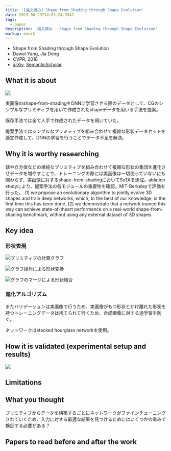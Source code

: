 ```yaml
---
title: '[論文読み] Shape from Shading through Shape Evolution'
date: 2019-08-29T14:03:24.334Z
tags:
  - paper
description: '論文読み : Shape from Shading through Shape Evolution'
markup: mmark
---
```

* Shape from Shading through Shape Evolution
* Dawei Yang, Jia Deng
* CVPR, 2018
* [arXiv](https://arxiv.org/pdf/1712.02961.pdf), [SemanticScholar](https://www.semanticscholar.org/paper/Shape-from-Shading-Through-Shape-Evolution-Yang-Deng/d74a576cc311841c3ff8070262e928c090e41f59)

## What it is about

![](/img/uploads/screenshot-from-2019-08-30-00-56-44.png)

実画像のshape-from-shadingをDNNに学習させる際のデータとして、CGのシンプルなプリミティブを用いて作成されたshapeデータを用いる手法を提案。

既存手法では全て人手で作成されたデータを用いていた。

提案手法ではシンプルなプリミティブを組み合わせて複雑な形状データセットを適宜作成して、DNNの学習を行うことでデータ不足を解決。

## Why it is worthy researching

球や立方体などの単純なプリミティブを組み合わせて複雑な形状の集団を進化させデータを増やすことで、トレーニングの際には実画像は一切使っていないにも関わらず、実画像に対するshape-from-shadingにおいてSoTAを達成。ablation studyにより、提案手法の各モジュールの重要性を確認。MIT-Berkeleyで評価を行った。
(1) we propose an evolutionary algorithm to jointly evolve 3D shapes and train deep networks, which, to the best of our knowledge, is the first time this has been done.
(2) we demonstrate that a network trained this way can achieve state-of-theart performance on a real-world shape-from-shading benchmark, without using any external dataset of 3D shapes.

## Key idea

### 形状表現
![プリミティブの計算グラフ](/img/uploads/screenshot-from-2019-08-30-00-57-03.png)

![グラフ操作による形状変換](/img/uploads/screenshot-from-2019-08-30-00-57-16.png)

![グラフのマージによる形状結合](/img/uploads/screenshot-from-2019-08-30-00-57-23.png)

### 進化アルゴリズム
またバリデーションは実画像で行うため、実画像がもつ形状とかけ離れた形状を持つトレーニングデータは捨てられて行くため、合成画像に対する過学習を防ぐ。

ネットワークはstacked hourglass networkを使用。

## How it is validated (experimental setup and results)

![](/img/uploads/screenshot-from-2019-08-30-00-58-03.png)

## Limitations

## What you thought

プリミティブからデータを構築するごとにネットワークがファインチューニングされていくため、入力に対する最適な結果を見つけるためにはいくつかの重みで検証する必要がある？

## Papers to read before and after the work
